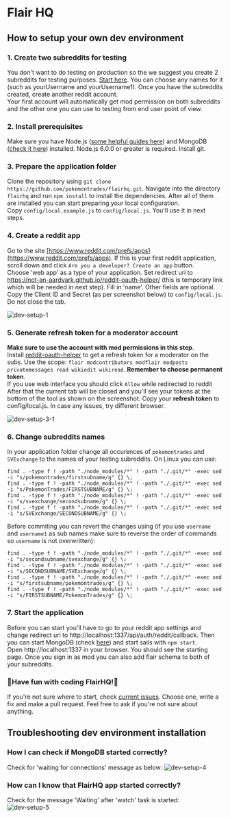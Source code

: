 # Flair HQ

## How to setup your own dev environment

### 1. Create two subreddits for testing

You don't want to do testing on production so the we suggest you create 2 subreddits for testing purposes. [Start here](https://www.reddit.com/subreddits/create). You can choose any names for it (such as yourUsername and yourUsername1). Once you have the subreddits created, create another reddit account.  
Your first account will automatically get mod permission on both subreddits and the other one you can use to testing from end user point of view.

### 2. Install prerequisites

   Make sure you have Node.js ([some helpful guides here](https://nodejs.org/en/download/package-manager/)) and MongoDB ([check it here](https://docs.mongodb.com/manual/installation/)) installed. Node.js 6.0.0 or greater is required. Install git.
   
### 3. Prepare the application folder 

   Clone the repository using `git clone https://github.com/pokemontrades/flairhq.git`. Navigate into the directory `flairhq` and run `npm install` to install the dependencies. After all of them are installed you can start preparing your local configuration.  
   Copy `config/local.example.js` to `config/local.js`. You'll use it in next steps.
   
### 4. Create a reddit app

   Go to the site [https://www.reddit.com/prefs/apps](https://www.reddit.com/prefs/apps). If this is your first reddit application, scroll down and click `Are you a developer? Create an app` button.  
   Choose 'web app' as a type of your application. Set redirect uri to https://not-an-aardvark.github.io/reddit-oauth-helper/ (this is temporary link which will be needed in next step). Fill in 'name'. Other fields are optional.  
   Copy the Client ID and Secret (as per screenshot below) to `config/local.js`. Do not close the tab.
   
   ![dev-setup-1](https://user-images.githubusercontent.com/15113729/31516749-e7a5bfc6-af99-11e7-92c4-1f3519aa0c41.png)


### 5. Generate refresh token for a moderator account

   **Make sure to use the account with mod permissions in this step**.  
   Install [reddit-oauth-helper](https://github.com/not-an-aardvark/reddit-oauth-helper) to get a refresh token for a moderator on the subs. Use the scope: `flair modcontributors modflair modposts privatemessages read wikiedit wikiread`. **Remember to choose permanent token**.  
   If you use web interface you should click `Allow` while redirected to reddit  
   After that the current tab will be closed and you'll see your tokens at the bottom of the tool as shown on the screenshot. Copy your **refresh token** to config/local.js. In case any issues, try different browser.
   
  
   ![dev-setup-3-1](https://user-images.githubusercontent.com/15113729/31516886-528e0596-af9a-11e7-9dd8-509fa469d0b6.png)
	
### 6. Change subreddits names

   In your application folder change all occurences of `pokemontrades` and `SVExchange` to the names of your testing subreddits. On Linux you can use:
   
   ```
   find . -type f ! -path "./node_modules/*" ! -path "./.git/*" -exec sed -i "s/pokemontrades/firstsubname/g" {} \;
   find . -type f ! -path "./node_modules/*" ! -path "./.git/*" -exec sed -i "s/PokemonTrades/FIRSTSUBNAME/g" {} \;
   find . -type f ! -path "./node_modules/*" ! -path "./.git/*" -exec sed -i "s/svexchange/secondsubname/g" {} \;
   find . -type f ! -path "./node_modules/*" ! -path "./.git/*" -exec sed -i "s/SVExchange/SECONDSUBNAME/g" {} \;
   ```

   Before commiting you can revert the changes using (if you use `username` and `username1` as sub names make sure to reverse the order of commands so `username` is not overwritten):
   ```
   find . -type f ! -path "./node_modules/*" ! -path "./.git/*" -exec sed -i "s/secondsubname/svexchange/g" {} \;
   find . -type f ! -path "./node_modules/*" ! -path "./.git/*" -exec sed -i "s/SECONDSUBNAME/SVExchange/g" {} \;
   find . -type f ! -path "./node_modules/*" ! -path "./.git/*" -exec sed -i "s/firstsubname/pokemontrades/g" {} \;
   find . -type f ! -path "./node_modules/*" ! -path "./.git/*" -exec sed -i "s/FIRSTSUBNAME/PokemonTrades/g" {} \;
   ```


### 7. Start the application

   Before you can start you'll have to go to your reddit app settings and change redirect uri to http://localhost:1337/api/auth/reddit/callback. Then you can start MongoDB (check [here](https://docs.mongodb.com/manual/tutorial/manage-mongodb-processes/)) and start sails with `npm start`.  
   Open http://localhost:1337 in your browser. You should see the starting page. Once you sign in as mod you can also add flair schema to both of your subreddits.
	
### :tada:Have fun with coding FlairHQ!:tada:

   If you're not sure where to start, check [current issues](https://github.com/pokemontrades/flairhq/issues). Choose one, write a fix and make a pull request. Feel free to ask if you're not sure about anything.

## Troubleshooting dev environment installation

### How I can check if MongoDB started correctly?
Check for 'waiting for connections' message as below:
![dev-setup-4](https://user-images.githubusercontent.com/15113729/31516787-08c06e72-af9a-11e7-8472-b5222c23dc02.png)

### How can I know that FlairHQ app started correctly?
Check for the message 'Waiting' after 'watch' task is started:
![dev-setup-5](https://user-images.githubusercontent.com/15113729/31516795-0d06f46a-af9a-11e7-9aca-efb808a9d2bf.png)
